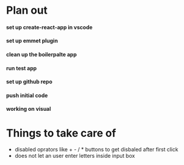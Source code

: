 # Plan out 
#### set up create-react-app in vscode
#### set up emmet plugin
#### clean up the boilerpalte app
#### run test app
#### set up github repo
#### push initial code
#### working on visual 
####

# Things to take care of
- disabled oprators like + - / * buttons to get disbaled after first click 
- does not let an user enter letters inside input box
